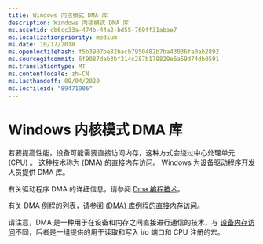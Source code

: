 ```yaml
---
title: Windows 内核模式 DMA 库
description: Windows 内核模式 DMA 库
ms.assetid: db6cc33a-474b-44a2-bd55-769ff31abae7
ms.localizationpriority: medium
ms.date: 10/17/2018
ms.openlocfilehash: f5b3907be82bacb7950482b7ba43036fa0ab2892
ms.sourcegitcommit: 6f9087dab3bf214c287b179829e6a59d74db0591
ms.translationtype: MT
ms.contentlocale: zh-CN
ms.lasthandoff: 09/04/2020
ms.locfileid: "89471906"
---
```

# <a name="windows-kernel-mode-dma-library"></a>Windows 内核模式 DMA 库


若要提高性能，设备可能需要直接访问内存，这种方式会绕过中心处理单元 (CPU) 。 这种技术称为 (DMA) 的直接内存访问。 Windows 为设备驱动程序开发人员提供 DMA 库。

有关驱动程序 DMA 的详细信息，请参阅 [Dma 编程技术](dma-programming-techniques.md)。

有关 DMA 例程的列表，请参阅 [ (DMA) 库例程的直接内存访问](/windows-hardware/drivers/ddi/_kernel/#dma)。

请注意，DMA 是一种用于在设备和内存之间直接进行通信的技术，与 [设备内存访问](/windows-hardware/drivers/ddi/_kernel/#device-memory-access)不同，后者是一组提供的用于读取和写入 i/o 端口和 CPU 注册的宏。

 

